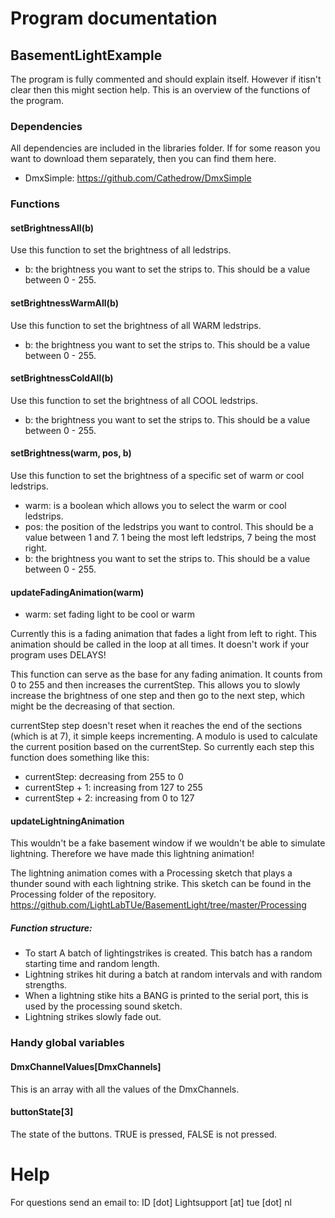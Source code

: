 # Program documentation

## BasementLightExample
The program is fully commented and should explain itself. However if itisn't clear then this might section help. This is an overview of the functions of the program.

### Dependencies
All dependencies are included in the libraries folder. If for some reason you want to download them separately, then you can find them here.
- DmxSimple: https://github.com/Cathedrow/DmxSimple

### Functions

#### setBrightnessAll(b)
Use this function to set the brightness of all ledstrips.
- b: the brightness you want to set the strips to. This should be a value between 0 - 255.

#### setBrightnessWarmAll(b)
Use this function to set the brightness of all WARM ledstrips.
- b: the brightness you want to set the strips to. This should be a value between 0 - 255.

#### setBrightnessColdAll(b)
Use this function to set the brightness of all COOL ledstrips.
- b: the brightness you want to set the strips to. This should be a value between 0 - 255.

#### setBrightness(warm, pos, b)
Use this function to set the brightness of a specific set of warm or cool ledstrips. 
- warm: is a boolean which allows you to select the warm or cool ledstrips.
- pos: the position of the ledstrips you want to control. This should be a value between 1 and 7. 1 being the most left ledstrips, 7 being the most right.
- b: the brightness you want to set the strips to. This should be a value between 0 - 255.

#### updateFadingAnimation(warm)
- warm: set fading light to be cool or warm

Currently this is a fading animation that fades a light from left to right. This animation should be called in the loop at all times. It doesn't work if your program uses DELAYS! 

This function can serve as the base for any fading animation. It counts from 0 to 255 and then increases the currentStep. This allows you to slowly increase the brightness of one step and then go to the next step, which might be the decreasing of that section.

currentStep step doesn't reset when it reaches the end of the sections (which is at 7), it simple keeps incrementing. A modulo is used to calculate the current position based on the currentStep. So currently each step this function does something like this:
- currentStep: decreasing from 255 to 0
- currentStep + 1: increasing from 127 to 255
- currentStep + 2: increasing from 0 to 127

#### updateLightningAnimation
This wouldn't be a fake basement window if we wouldn't be able to simulate lightning. Therefore we have made this lightning animation!

The lightning animation comes with a Processing sketch that plays a thunder sound with each lightning strike. This sketch can be found in the Processing folder of the repository.
https://github.com/LightLabTUe/BasementLight/tree/master/Processing

##### Function structure:
- To start A batch of lightingstrikes is created. This batch has a random starting time and random length.
- Lightning strikes hit during a batch at random intervals and with random strengths.
- When a lightning stike hits a BANG is printed to the serial port, this is used by the processing sound sketch.
- Lightning strikes slowly fade out. 

### Handy global variables

#### DmxChannelValues[DmxChannels]
This is an array with all the values of the DmxChannels.

#### buttonState[3]
The state of the buttons. TRUE is pressed, FALSE is not pressed.

# Help
For questions send an email to: ID [dot] Lightsupport [at] tue [dot] nl